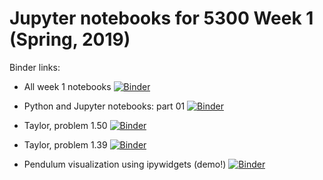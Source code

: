 # Jupyter notebooks for 5300 Week 1 (Spring, 2019)

Binder links:

* All week 1 notebooks [![Binder](https://mybinder.org/badge_logo.svg)](https://mybinder.org/v2/gh/furnstahl/5300-notebooks/master?filepath=week_1)

* Python and Jupyter notebooks: part 01 [![Binder](https://mybinder.org/badge_logo.svg)](https://mybinder.org/v2/gh/furnstahl/5300-notebooks/master?filepath=week_1%2F5300_Jupyter_Python_intro_01.ipynb)

* Taylor, problem 1.50 [![Binder](https://mybinder.org/badge_logo.svg)](https://mybinder.org/v2/gh/furnstahl/5300-notebooks/master?filepath=week_1%2FTaylor_problem_1.50.ipynb)

* Taylor, problem 1.39 [![Binder](https://mybinder.org/badge_logo.svg)](https://mybinder.org/v2/gh/furnstahl/5300-notebooks/master?filepath=week_1%2FTaylor_problem_1.39.ipynb)

* Pendulum visualization using ipywidgets (demo!) [![Binder](https://mybinder.org/badge_logo.svg)](https://mybinder.org/v2/gh/furnstahl/5300-notebooks/master?filepath=week_1%2FPendulum_widget_visualization_v01.3.ipynb)
